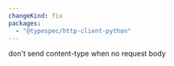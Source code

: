 ```yaml
---
changeKind: fix
packages:
  - "@typespec/http-client-python"
---
```


don't send content-type when no request body
